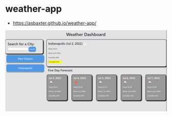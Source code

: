 # weather-app

- https://asbaxter.github.io/weather-app/

![alt text](./assets/images/weather-dashboard-img.png)